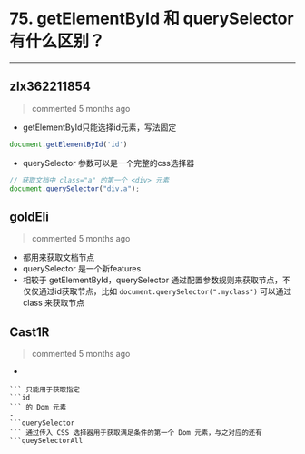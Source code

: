 
 # 75. getElementById 和 querySelector 有什么区别？ 
  
 ***
## zlx362211854 
 > commented 5 months ago 

* getElementById只能选择id元素，写法固定

```js
document.getElementById('id')

```
* querySelector 参数可以是一个完整的css选择器

```js
// 获取文档中 class="a" 的第一个 <div> 元素
document.querySelector("div.a");

```

## goldEli 
 > commented 5 months ago 

* 都用来获取文档节点
* querySelector 是一个新features
* 相较于 getElementById，querySelector 通过配置参数规则来获取节点，不仅仅通过id获取节点，比如 `document.querySelector(".myclass")` 可以通过 class 来获取节点
## Cast1R 
 > commented 5 months ago 

- 
```getElementById
``` 只能用于获取指定 
```id
``` 的 Dom 元素
- 
```querySelector 
``` 通过传入 CSS 选择器用于获取满足条件的第一个 Dom 元素，与之对应的还有 
```queySelectorAll
``` 